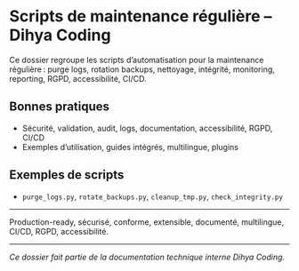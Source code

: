 # Scripts de maintenance régulière – Dihya Coding

Ce dossier regroupe les scripts d’automatisation pour la maintenance régulière : purge logs, rotation backups, nettoyage, intégrité, monitoring, reporting, RGPD, accessibilité, CI/CD.

## Bonnes pratiques

- Sécurité, validation, audit, logs, documentation, accessibilité, RGPD, CI/CD
- Exemples d’utilisation, guides intégrés, multilingue, plugins

## Exemples de scripts

- `purge_logs.py`, `rotate_backups.py`, `cleanup_tmp.py`, `check_integrity.py`

---

Production-ready, sécurisé, conforme, extensible, documenté, multilingue, CI/CD, RGPD, accessibilité.

---

*Ce dossier fait partie de la documentation technique interne Dihya Coding.*
